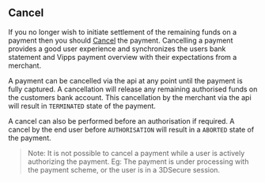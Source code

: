 ## Cancel

If you no longer wish to initiate settlement of the remaining funds on a payment then you should [Cancel](https://vippsas.github.io/vipps-developer-docs/api/epayment#tag/AdjustPayments/operation/cancelPayment) the payment. Cancelling a payment provides a good user experience and synchronizes the users bank statement and Vipps payment overview with their expectations from a merchant.

A payment can be cancelled via the api at any point until the payment is fully captured. A cancellation will release any remaining authorised funds on the customers bank account. This cancellation by the merchant via the api will result in `TERMINATED` state of the payment.

A cancel can also be performed before an authorisation if required. A cancel by the end user before `AUTHORISATION` will result in a `ABORTED` state of the payment.

> Note: It is not possible to cancel a payment while a user is actively authorizing the payment. Eg: The payment is under processing with the payment scheme, or the user is in a 3DSecure session.
